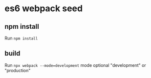 # es6 webpack seed

## npm install
Run `npm install`

## build
Run `npx webpack --mode=development` mode optional "development" or "production"
